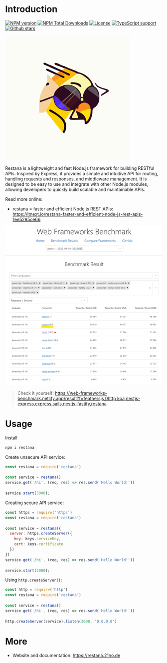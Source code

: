 # Introduction
[![NPM version](https://badgen.net/npm/v/restana)](https://www.npmjs.com/package/restana)
[![NPM Total Downloads](https://badgen.net/npm/dt/restana)](https://www.npmjs.com/package/restana)
[![License](https://badgen.net/npm/license/restana)](https://www.npmjs.com/package/restana)
[![TypeScript support](https://badgen.net/npm/types/restana)](https://www.npmjs.com/package/restana)
[![Github stars](https://badgen.net/github/stars/jkyberneees/restana?icon=github)](https://github.com/jkyberneees/restana)

<img src="docs/restana-logo.svg" width="400">  

Restana is a lightweight and fast Node.js framework for building RESTful APIs. Inspired by Express, it provides a simple and intuitive API for routing, handling requests and responses, and middleware management. It is designed to be easy to use and integrate with other Node.js modules, allowing developers to quickly build scalable and maintainable APIs.

Read more online:  
- restana = faster and efficient Node.js REST APIs: https://itnext.io/restana-faster-and-efficient-node-js-rest-apis-1ee5285ce66

![Performance Benchmarks](docs/Benchmarks.png)
> Check it yourself: https://web-frameworks-benchmark.netlify.app/result?f=feathersjs,0http,koa,nestjs-express,express,sails,nestjs-fastify,restana


# Usage
Install
```bash
npm i restana
```
Create unsecure API service:
```js
const restana = require('restana')

const service = restana()
service.get('/hi', (req, res) => res.send('Hello World!'))

service.start(3000);
```
Creating secure API service:
```js
const https = require('https')
const restana = require('restana')

const service = restana({
  server: https.createServer({
    key: keys.serviceKey,
    cert: keys.certificate
  })
})
service.get('/hi', (req, res) => res.send('Hello World!'))

service.start(3000);
```

Using `http.createServer()`:
```js
const http = require('http')
const restana = require('restana')

const service = restana()
service.get('/hi', (req, res) => res.send('Hello World!'))

http.createServer(service).listen(3000, '0.0.0.0')
```

# More
- Website and documentation: https://restana.21no.de
